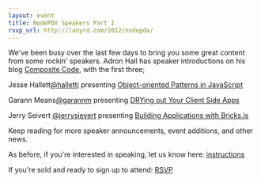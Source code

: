 ```yaml
---
layout: event
title: NodePDX Speakers Part I
rsvp_url: http://lanyrd.com/2012/nodepdx/ 
---
```

We've been busy over the last few days to bring you some great content from some rockin' speakers. Adron Hall has speaker introductions on his blog [Composite Code](http://compositecode.com), with the first three;

Jesse Hallett[@hallettj](https://twitter.com/#!/hallettj) presenting [Object-oriented Patterns in JavaScript](http://wp.me/pXk7p-1gg)

Garann Means[@garannm](https://twitter.com/#!/garannm) presenting [DRYing out Your Client Side Apps](http://wp.me/pXk7p-1g2)

Jerry Seivert [@jerrysievert](https://twitter.com/#!/jerrysievert) presenting [Building Applications with Bricks.js](http://wp.me/pXk7p-1gJ)

Keep reading for more speaker announcements, event additions, and other news.

As before, if you're interested in speaking, let us know here: [instructions](https://github.com/nodepdx/nodepdx.github.com/blob/gh-pages/proposals/README.md)

If you're sold and ready to sign up to attend: [RSVP](http://lanyrd.com/2012/nodepdx/)
